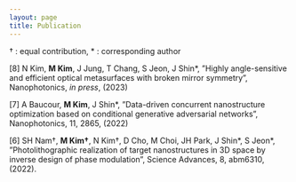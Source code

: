 ```yaml
---
layout: page
title: Publication
---
```


† : equal contribution, * : corresponding author

[8] N Kim, __M Kim__, J Jung, T Chang, S Jeon, J Shin*, ”Highly angle-sensitive and efficient optical metasurfaces
with broken mirror symmetry”, Nanophotonics, _in press_, (2023)

[7] A Baucour, __M Kim__, J Shin*, ”Data-driven concurrent nanostructure optimization based on conditional
generative adversarial networks”, Nanophotonics, 11, 2865, (2022)


[6] SH Nam†, __M Kim†__, N Kim†, D Cho, M Choi, JH Park, J Shin*, S Jeon*, ”Photolithographic realization
of target nanostructures in 3D space by inverse design of phase modulation”, Science Advances, 8,
abm6310, (2022).
